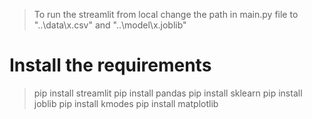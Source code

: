 > To run the streamlit from local 
> change the path in main.py file to "..\data\x.csv" and "..\model\x.joblib"

# Install the requirements
> pip install streamlit
> pip install pandas
> pip install sklearn
> pip install joblib
> pip install kmodes
> pip install matplotlib